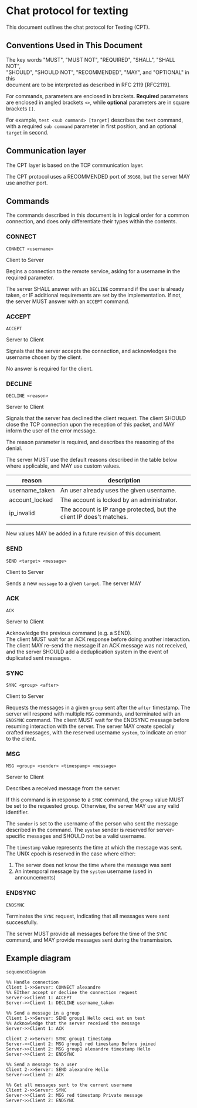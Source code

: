 # Chat protocol for texting

This document outlines the chat protocol for Texting (CPT).

## Conventions Used in This Document

The key words "MUST", "MUST NOT", "REQUIRED", "SHALL", "SHALL NOT",  
"SHOULD", "SHOULD NOT", "RECOMMENDED", "MAY", and "OPTIONAL" in this  
document are to be interpreted as described in RFC 2119 [RFC2119].

For commands, parameters are enclosed in brackets. **Required** parameters are enclosed in angled brackets `<>`, while **optional** parameters are in square brackets `[]`.

For example, `test <sub command> [target]` describes the `test` command, with a required `sub command` parameter in first position, and an optional `target` in second.

## Communication layer
The CPT layer is based on the TCP communication layer.

The CPT protocol uses a RECOMMENDED port of `39168`, but the server MAY use another port.

## Commands

The commands described in this document is in logical order for a common connection, and does only differentiate their types within the contents.
### CONNECT
```
CONNECT <username>
```
Client to Server

Begins a connection to the remote service, asking for a username in the required parameter.

The server SHALL answer with an `DECLINE` command if the user is already taken, or IF additional requirements are set by the implementation. If not, the server MUST answer with an `ACCEPT` command.
### ACCEPT
```
ACCEPT
```
Server to Client

Signals that the server accepts the connection, and acknowledges the username chosen by the client.

No answer is required for the client.
### DECLINE

```
DECLINE <reason>
```
Server to Client

Signals that the server has declined the client request. The client SHOULD close the TCP connection upon the reception of this packet, and MAY inform the user of the error message.

The reason parameter is required, and describes the reasoning of the denial.

The server MUST use the default reasons described in the table below where applicable, and MAY use custom values.

| reason         | description                                                          |
| -------------- | -------------------------------------------------------------------- |
| username_taken | An user already uses the given username.                             |
| account_locked | The account is locked by an administrator.                           |
| ip_invalid     | The account is IP range protected, but the client IP does't matches. |
|                |                                                                      |

New values MAY be added in a future revision of this document.
### SEND
```
SEND <target> <message>
```  
Client to Server

Sends a new `message` to a given `target`. The server MAY
### ACK
```
ACK
```
Server to Client

Acknowledge the previous command (e.g. a SEND).  
The client MUST wait for an ACK response before doing another interaction. The client MAY re-send the message if an ACK message was not received, and the server SHOULD add a deduplication system in the event of duplicated sent messages.
### SYNC
```
SYNC <group> <after>
```
Client to Server

Requests the messages in a given `group` sent after the `after` timestamp.
The server will respond with multiple `MSG` commands, and terminated with an `ENDSYNC` command.
The client MUST wait for the ENDSYNC message before resuming interaction with the server. The server MAY create specially crafted messages, with the reserved username `system`, to indicate an error to the client.
### MSG
```
MSG <group> <sender> <timespamp> <message>
```
Server to Client

Describes a received message from the server.

If this command is in response to a `SYNC` command, the `group` value MUST be set to the requested group. Otherwise, the server MAY use any valid identifier.

The `sender` is set to the username of the person who sent the message described in the command. The `system` sender is reserved for server-specific messages and SHOULD not be a valid username.

The `timestamp` value represents the time at which the message was sent. The UNIX epoch is reserved in the case where either:
1. The server does not know the time where the message was sent
2. An intemporal message by the `system` username (used in announcements)
### ENDSYNC
```
ENDSYNC
```
Terminates the `SYNC` request, indicating that all messages were sent successfully.

The server MUST provide all messages before the time of the `SYNC` command, and MAY provide messages sent during the transmission.

## Example diagram

```mermaid  
sequenceDiagram  
  
%% Handle connection  
Client 1->>Server: CONNECT alexandre  
%% EIther accept or decline the connection request  
Server->>Client 1: ACCEPT  
Server->>Client 1: DECLINE username_taken  
  
%% Send a message in a group  
Client 1->>Server: SEND group1 Hello ceci est un test  
%% Acknowledge that the server received the message  
Server->>Client 1: ACK  
  
Client 2->>Server: SYNC group1 timestamp  
Server->>Client 2: MSG group1 red timestamp Before joined  
Server->>Client 2: MSG group1 alexandre timestamp Hello  
Server->>Client 2: ENDSYNC  
  
%% Send a message to a user  
Client 2->>Server: SEND alexandre Hello  
Server->>Client 2: ACK  
  
%% Get all messages sent to the current username  
Client 2->>Server: SYNC  
Server->>Client 2: MSG red timestamp Private message  
Server->>Client 2: ENDSYNC  
```